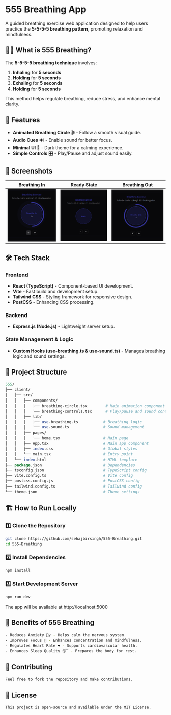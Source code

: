 # 555 Breathing App

A guided breathing exercise web application designed to help users practice the **5-5-5-5 breathing pattern**, promoting relaxation and mindfulness.

## 🧘‍♂️ What is 555 Breathing?
The **5-5-5-5 breathing technique** involves:
1. **Inhaling** for **5 seconds**
2. **Holding** for **5 seconds**
3. **Exhaling** for **5 seconds**
4. **Holding** for **5 seconds**

This method helps regulate breathing, reduce stress, and enhance mental clarity.

## 🚀 Features
- **Animated Breathing Circle** 🎬 - Follow a smooth visual guide.
- **Audio Cues** 🔊 - Enable sound for better focus.
- **Minimal UI** 🎨 - Dark theme for a calming experience.
- **Simple Controls** 🎛️ - Play/Pause and adjust sound easily.

## 📸 Screenshots
| Breathing In | Ready State | Breathing Out |
|-------------|-------------|--------------|
| ![Breathe In](ss2.png) | ![Ready](ss1.png) | ![Breathe Out](ss3.png) |

## 🛠️ Tech Stack
### **Frontend**
- **React (TypeScript)** - Component-based UI development.
- **Vite** - Fast build and development setup.
- **Tailwind CSS** - Styling framework for responsive design.
- **PostCSS** - Enhancing CSS processing.

### **Backend**
- **Express.js (Node.js)** - Lightweight server setup.

### **State Management & Logic**
- **Custom Hooks (use-breathing.ts & use-sound.ts)** - Manages breathing logic and sound settings.

## 📂 Project Structure

```perl
555/
├── client/
│   ├── src/
│   │   ├── components/
│   │   │   ├── breathing-circle.tsx        # Main animation component
│   │   │   └── breathing-controls.tsx      # Play/pause and sound controls
│   │   ├── lib/
│   │   │   ├── use-breathing.ts           # Breathing logic
│   │   │   └── use-sound.ts               # Sound management
│   │   ├── pages/
│   │   │   └── home.tsx                   # Main page
│   │   ├── App.tsx                        # Main app component
│   │   ├── index.css                      # Global styles
│   │   └── main.tsx                       # Entry point
│   └── index.html                         # HTML template
├── package.json                           # Dependencies
├── tsconfig.json                          # TypeScript config
├── vite.config.ts                         # Vite config
├── postcss.config.js                      # PostCSS config
├── tailwind.config.ts                     # Tailwind config
└── theme.json                             # Theme settings
```

## 🏗️ How to Run Locally

### 1️⃣ Clone the Repository
```sh
git clone https://github.com/sehajbirsingh/555-Breathing.git
cd 555-Breathing
```
### 2️⃣ Install Dependencies
```bash
npm install
```
### 3️⃣ Start Development Server
```sh
npm run dev
```
The app will be available at http://localhost:5000

## 📌 Benefits of 555 Breathing
```sh
- Reduces Anxiety 🧘‍♀️ - Helps calm the nervous system.
- Improves Focus 🎯 - Enhances concentration and mindfulness.
- Regulates Heart Rate ❤️ - Supports cardiovascular health.
- Enhances Sleep Quality 😴 - Prepares the body for rest.
```

## 🌟 Contributing
```sh
Feel free to fork the repository and make contributions.
```

## 📜 License
```
This project is open-source and available under the MIT License.
```


